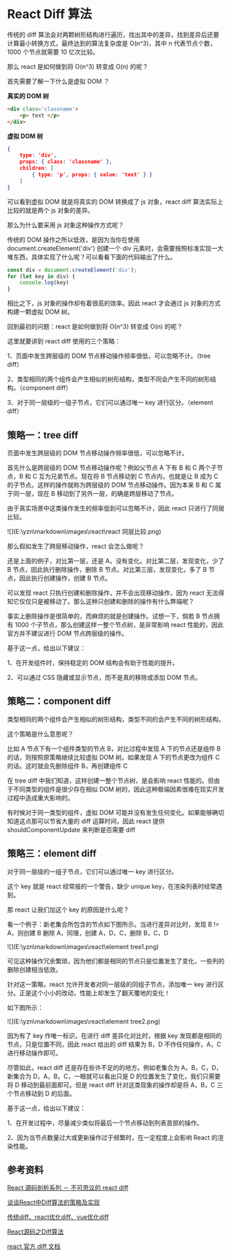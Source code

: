 # React Diff 算法



传统的 diff 算法会对两颗树形结构进行遍历，找出其中的差异，找到差异后还要计算最小转换方式，最终达到的算法复杂度是 O(n^3)，其中 n 代表节点个数，1000 个节点就需要 10 忆次比较。



那么 react 是如何做到将 O(n^3) 转变成 O(n) 的呢？



首先需要了解一下什么是虚拟 DOM ？



**真实的 DOM 树**

```html
<div class='classname'>
   	<p> text </p>
</div>
```

**虚拟 DOM 树**

```json
{
    type: 'div',
    props: { class: 'classname' },
    children: [
        { type: 'p', props: { value: 'text' } }
    ]
}
```



可以看到虚拟 DOM 就是将真实的 DOM 转换成了 js 对象，react diff 算法实际上比较的就是两个 js 对象的差异。



那么为什么要采用 js 对象这种操作方式呢？



传统的 DOM 操作之所以低效，是因为当你在使用 document.createElement('div') 创建一个 div 元素时，会需要按照标准实现一大堆东西，具体实现了什么呢？可以看看下面的代码输出了什么。

```js
const div = document.createElement('div');
for (let key in div) {
	console.log(key)
}
```



相比之下，js 对象的操作却有着很高的效率。因此 react 才会通过 js 对象的方式构建一颗虚拟 DOM 树。



回到最初的问题：react 是如何做到将 O(n^3) 转变成 O(n) 的呢？



这里就要讲到 react diff 使用的三个策略：

1、页面中发生跨层级的 DOM 节点移动操作频率很低，可以忽略不计。（tree diff）

2、类型相同的两个组件会产生相似的树形结构，类型不同会产生不同的树形结构。（component diff）

3、对于同一层级的一组子节点，它们可以通过唯一 key 进行区分。（element diff）



## 策略一：tree diff



页面中发生跨层级的 DOM 节点移动操作频率很低，可以忽略不计。



首先什么是跨层级的 DOM 节点移动操作呢？例如父节点 A 下有 B 和 C 两个子节点，B 和 C 互为兄弟节点。现在将 B 节点移动到 C 节点内，也就是让 B 成为 C 的子节点。这样的操作就称为跨层级的 DOM 节点移动操作。因为本来 B 和 C 属于同一层，现在 B 移动到了另外一层，的确是跨层移动了节点。



由于真实场景中这类操作发生的频率低到可以忽略不计，因此 react 只进行了同层比较。



![](E:\yzn\markdown\images\react\react 同层比较.png)



那么假如发生了跨层移动操作，react 会怎么做呢？



还是上面的例子，对比第一层，还是 A，没有变化。对比第二层，发现变化，少了 B 节点，因此执行删除操作，删除 B 节点。对比第三层，发现变化，多了 B 节点，因此执行创建操作，创建 B 节点。



可以发现 react 只执行创建和删除操作，并不会出现移动操作，因为 react 无法得知它仅仅只是被移动了。那么这种只创建和删除的操作有什么弊端呢？



事实上删除操作是很简单的，而麻烦的就是创建操作。试想一下，倘若 B 节点拥有 1000 个子节点，那么创建这样一整个节点树，是非常影响 react 性能的，因此官方并不建议进行 DOM 节点跨层级的操作。



基于这一点，给出以下建议：

1、在开发组件时，保持稳定的 DOM 结构会有助于性能的提升。

2、可以通过 CSS 隐藏或显示节点，而不是真的移除或添加 DOM 节点。



## 策略二：component diff



类型相同的两个组件会产生相似的树形结构，类型不同的会产生不同的树形结构。



这个策略是什么意思呢？



比如 A 节点下有一个组件类型的节点 B，对比过程中发现 A 下的节点还是组件 B 的话，则按照原策略继续比较虚拟 DOM 树。如果发现 A 下的节点更改为组件 C 的话。这时就会先删除组件 B，再创建组件 C



在 tree diff 中我们知道，这样创建一整个节点树，是会影响 react 性能的。但由于不同类型的组件是很少存在相似 DOM 树的，因此这种极端因素很难在现实开发过程中造成重大影响的。



有时候对于同一类型的组件，虚拟 DOM 可能并没有发生任何变化。如果能够确切知道这点那可以节省大量的 diff 运算时间，因此 react 提供 shouldComponentUpdate 来判断是否需要 diff 



## 策略三：element diff



对于同一层级的一组子节点，它们可以通过唯一 key 进行区分。



这个 key 就是 react 经常报的一个警告，缺少 unique key，在渲染列表时经常遇到。



那 react 让我们加这个 key 的原因是什么呢？



看一个例子：新老集合所包含的节点如下图所示。当进行差异对比时，发现 B != A，则创建 B 删除 A，同理，创建 A，D，C，删除 B，C，D





![](E:\yzn\markdown\images\react\element tree1.png)





可见这种操作冗余繁琐，因为他们都是相同的节点只是位置发生了变化，一些列的删除创建相当低效。



针对这一策略，react 允许开发者对同一层级的同组子节点，添加唯一 key 进行区分。正是这个小小的改动，性能上却发生了翻天覆地的变化！



如下图所示：



![](E:\yzn\markdown\images\react\element tree2.png)



因为有了 key 作唯一标识，在进行 diff 差异化对比时，根据 key 发现都是相同的节点，只是位置不同，因此 react 给出的 diff 结果为 B，D 不作任何操作，A，C 进行移动操作即可。



尽管如此，react diff 还是存在些许不足的的地方。例如老集合为 A，B，C，D，新集合为 D，A，B，C，一眼就可以看出只是 D 的位置发生了变化，我们只需要将 D 移动到最前面即可。但是 react diff 针对这类现象的操作却是将 A，B，C 三个节点移动到 D 的后面。



基于这一点，给出以下建议：

1、在开发过程中，尽量减少类似将最后一个节点移动到列表首部的操作。

2、因为当节点数量过大或更新操作过于频繁时，在一定程度上会影响 React 的渲染性能。



## 参考资料

[React 源码剖析系列 － 不可思议的 react diff](<https://zhuanlan.zhihu.com/p/20346379?refer=purerender>)

[谈谈React中Diff算法的策略及实现](https://segmentfault.com/a/1190000016539430?utm_source=tag-newest)

[传统diff、react优化diff、vue优化diff](<https://www.jianshu.com/p/398e63dc1969>)

[React源码之Diff算法](https://segmentfault.com/a/1190000010686582#articleHeader3)

[react 官方 diff 文档](<https://zh-hans.reactjs.org/docs/reconciliation.html>)